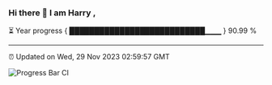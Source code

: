 ### Hi there 👋 I am Harry , 

⏳ Year progress { ███████████████████████████▁▁▁ } 90.99 %

---

⏰ Updated on Wed, 29 Nov 2023 02:59:57 GMT

![Progress Bar CI](https://github.com/duykhang68/duykhang68/workflows/Progress%20Bar%20CI/badge.svg)
